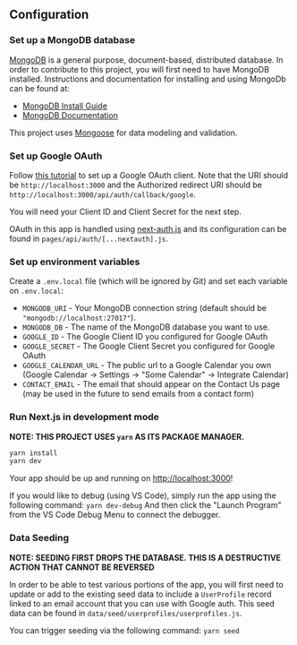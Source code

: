 ## Configuration

### Set up a MongoDB database

[MongoDB](https://www.mongodb.com/) is a general purpose, document-based, distributed database. In order to contribute to this project, you will first need to have MongoDB installed.
Instructions and documentation for installing and using MongoDb can be found at:

- [MongoDB Install Guide](https://docs.mongodb.com/guides/server/install/)
- [MongoDB Documentation](https://docs.mongodb.com/manual/)

This project uses [Mongoose](https://mongoosejs.com) for data modeling and validation.

### Set up Google OAuth

Follow [this tutorial](https://developers.google.com/identity/sign-in/web/sign-in) to set up a Google OAuth client. Note that the URI should be `http://localhost:3000` and the Authorized redirect URI should be `http://localhost:3000/api/auth/callback/google`.

You will need your Client ID and Client Secret for the next step.

OAuth in this app is handled using [next-auth.js](https://next-auth.js.org) and its configuration can be found in `pages/api/auth/[...nextauth].js`.

### Set up environment variables

Create a `.env.local` file (which will be ignored by Git) and set each variable on `.env.local`:

- `MONGODB_URI` - Your MongoDB connection string (default should be `"mongodb://localhost:27017"`).
- `MONGODB_DB` - The name of the MongoDB database you want to use.
- `GOOGLE_ID` - The Google Client ID you configured for Google OAuth
- `GOOGLE_SECRET` - The Google Client Secret you configured for Google OAuth
- `GOOGLE_CALENDAR_URL` - The public url to a Google Calendar you own (Google Calendar -> Settings -> "Some Calendar" -> Integrate Calendar)
- `CONTACT_EMAIL` - The email that should appear on the Contact Us page (may be used in the future to send emails from a contact form)

### Run Next.js in development mode

**NOTE: THIS PROJECT USES `yarn` AS ITS PACKAGE MANAGER.**

```bash
yarn install
yarn dev
```

Your app should be up and running on [http://localhost:3000](http://localhost:3000)!

If you would like to debug (using VS Code), simply run the app using the following command:
`yarn dev-debug`
And then click the "Launch Program" from the VS Code Debug Menu to connect the debugger.

### Data Seeding

**NOTE: SEEDING FIRST DROPS THE DATABASE. THIS IS A DESTRUCTIVE ACTION THAT CANNOT BE REVERSED**

In order to be able to test various portions of the app, you will first need to update or add to the existing seed data to include a `UserProfile` record linked to an email account that you can use with Google auth. This seed data can be found in `data/seed/userprofiles/userprofiles.js`.

You can trigger seeding via the following command:
`yarn seed`
